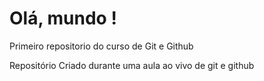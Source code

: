 # Olá, mundo !
Primeiro repositorio do curso de Git e Github

 Repositório  Criado durante uma aula ao vivo de git e github
